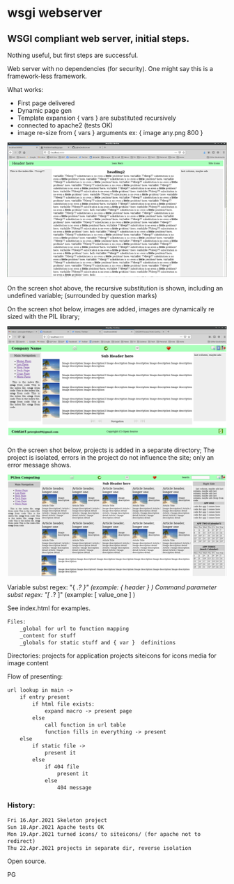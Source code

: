 # wsgi webserver

## WSGI compliant web server, initial steps.

 Nothing useful, but first steps are successful.

 Web server with no dependencies (for security). One might say this is a framework-less framework.

 What works:

   * First page delivered
   * Dynamic page gen
   * Template expansion { vars } are substituted recursively
   * connected to apache2 (tests OK)
   * image re-size from { vars } arguments ex: { image any.png 800 }

 ![screen shot for template](siteicons/initial.png)

 On the screen shot above, the recursive substitution is shown, including
 an undefined variable; (surrounded by question marks)

 On the screen shot below, images are added, images are dynamically re sized with the PIL
 library;

  ![screen shot of image processing](siteicons/next_step.png)

 On the screen shot below, projects is added in a separate directory; The project is isolated,
 errors in the project do not influence the site; only an error message shows.

  ![screen shot of project and tiles processing](siteicons/tiles.png)

  Variable subst regex: "{ .*? }"  (example: { header } )
  Command parameter subst regex: "\[ .*? \]"  (example: [ value_one ] )

  See index.html for examples.

    Files:
        _global for url to function mapping
        _content for stuff
        _globals for static stuff and { var }  definitions

   Directories:
        projects for application projects
        siteicons for icons
        media for image content

 Flow of presenting:

    url lookup in main ->
        if entry present
            if html file exists:
                expand macro -> present page
            else
                call function in url table
                function fills in everything -> present
        else
            if static file ->
                present it
            else
                if 404 file
                    present it
                else
                    404 message

### History:

    Fri 16.Apr.2021 Skeleton project
    Sun 18.Apr.2021 Apache tests OK
    Mon 19.Apr.2021 turned icons/ to siteicons/ (for apache not to redirect)
    Thu 22.Apr.2021 projects in separate dir, reverse isolation

 Open source.

 PG